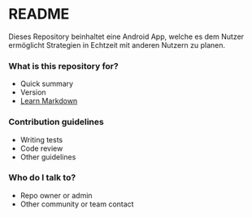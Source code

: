 # README #

Dieses Repository beinhaltet eine Android App, welche es dem Nutzer ermöglicht Strategien in Echtzeit mit anderen Nutzern zu planen.

### What is this repository for? ###

* Quick summary
* Version
* [Learn Markdown](https://bitbucket.org/tutorials/markdowndemo)

### Contribution guidelines ###

* Writing tests
* Code review
* Other guidelines

### Who do I talk to? ###

* Repo owner or admin
* Other community or team contact